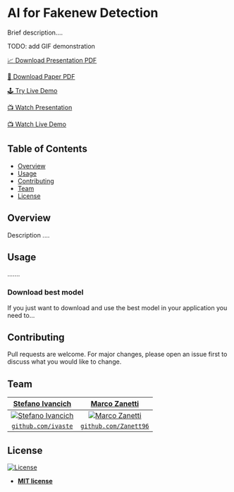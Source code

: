 # AI for Fakenew Detection

Brief description....

<!-- ADD GIF demonstration --> TODO: add GIF demonstration
<!-- ADD IMAGE -->

[📈 Download Presentation PDF]()

[📄 Download Paper PDF]()

[🕹️ Try Live Demo]()

[📺 Watch Presentation]()

[📺 Watch Live Demo]()

## Table of Contents
- [Overview](#overview)
- [Usage](#usage)
- [Contributing](#contributing)
- [Team](#team)
- [License](#license)


## Overview
Description ....

## Usage
.......

### Download best model
If you just want to download and use the best model in your application you need to...



## Contributing
Pull requests are welcome. For major changes, please open an issue first to discuss what you would like to change.

## Team
| <a href="https://stefanoivancich.com" target="_blank">**Stefano Ivancich**</a> | <a href="https://github.com/Zanett96" target="_blank">**Marco Zanetti**</a> |
| :---: |:---:|
| [![Stefano Ivancich](https://avatars1.githubusercontent.com/u/36710626?s=200&v=4)](https://stefanoivancich.com)    | [![Marco Zanetti](https://avatars.githubusercontent.com/u/47916640?s=200)](https://github.com/Zanett96) |
| <a href="https://github.com/ivaste" target="_blank">`github.com/ivaste`</a> | <a href="https://github.com/Zanett96" target="_blank">`github.com/Zanett96`</a> |


## License
[![License](http://img.shields.io/:license-mit-blue.svg?style=flat-square)](http://badges.mit-license.org)

- **[MIT license](http://opensource.org/licenses/mit-license.php)**

